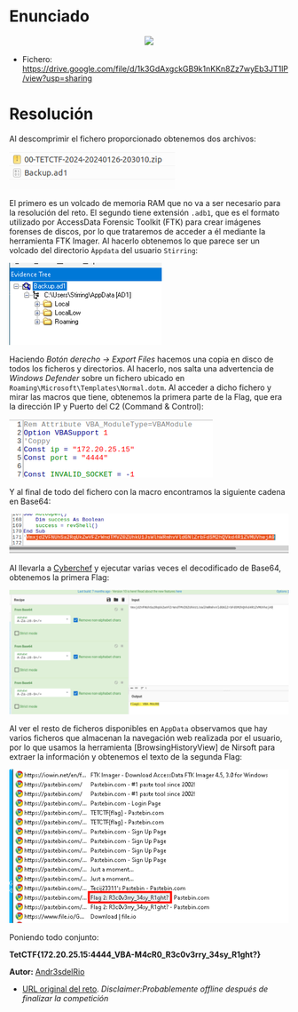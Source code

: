 # Enunciado

<p align="center">
  <img src="Pasted%20image%2020240128192732.png>
</p>

![](Pasted%20image%2020240128192732.png)

- Fichero: https://drive.google.com/file/d/1k3GdAxgckGB9k1nKKn8Zz7wyEb3JT1lP/view?usp=sharing

# Resolución

Al descomprimir el fichero proporcionado obtenemos dos archivos:

![](Pasted%20image%2020240128192803.png)

El primero es un volcado de memoria RAM que no va a ser necesario para la resolución del reto. 
El segundo tiene extensión `.adb1`, que es el formato utilizado por AccessData Forensic Toolkit (FTK) para crear imágenes forenses de discos, por lo que trataremos de acceder a él mediante la herramienta FTK Imager. Al hacerlo obtenemos lo que parece ser un volcado del directorio `Àppdata` del usuario `Stirring`:

![](Pasted%20image%2020240128192811.png)

Haciendo *Botón derecho -> Export Files* hacemos una copia en disco de todos los ficheros y directorios. Al hacerlo, nos salta una advertencia de *Windows Defender* sobre un fichero ubicado en `Roaming\Microsoft\Templates\Normal.dotm`.
Al acceder a dicho fichero y mirar las macros que tiene, obtenemos la primera parte de la Flag, que era la dirección IP y Puerto del C2 (Command & Control):

![](Pasted%20image%2020240128192818.png)

Y al final de todo del fichero con la macro encontramos la siguiente cadena en Base64:

![](Pasted%20image%2020240128192825.png)

Al llevarla a [Cyberchef](https://github.com/UchaCTF/Herramientas_CTFs/blob/main/Readme.md#criptograf%C3%ADa) y ejecutar varias veces el decodificado de Base64, obtenemos la primera Flag:

![](Pasted%20image%2020240128192832.png)

Al ver el resto de ficheros disponibles en `AppData` observamos que hay varios ficheros que almacenan la navegación web realizada por el usuario, por lo que usamos la herramienta [BrowsingHistoryView] de Nirsoft para extraer la información y obtenemos el texto de la segunda Flag:

![](Pasted%20image%2020240128192840.png)

Poniendo todo conjunto:

**TetCTF{172.20.25.15:4444_VBA-M4cR0_R3c0v3rry_34sy_R1ght?}**
 
**Autor:** [Andr3sdelRio](https://twitter.com/Andr3sdelRio) 

- [URL original del reto](https://ctf.hackemall.live/challenges#TET%20&%204N6-20). *Disclaimer:Probablemente offline después de finalizar la competición* 
 

